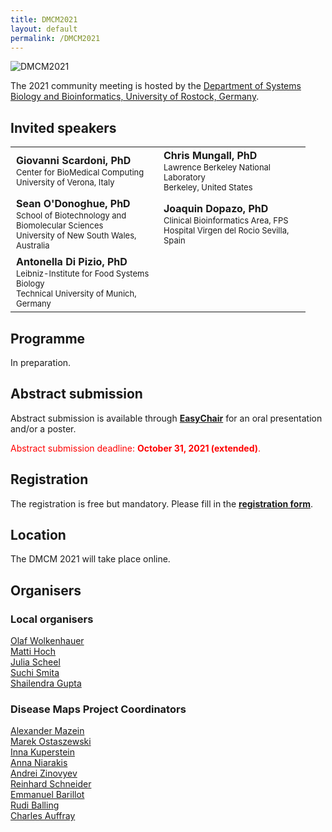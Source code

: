 ```yaml
---
title: DMCM2021
layout: default
permalink: /DMCM2021
---
```

<img src="../images/places/DMCM2021_banner.jpg" alt="DMCM2021"/>

The 2021 community meeting is hosted by the <a target="_blank" href="https://www.sbi.uni-rostock.de/">Department of Systems Biology and Bioinformatics, University of Rostock, Germany</a>.


## Invited speakers

<table>
  <tr>
    <td style="width: 220px;"><p style="margin:1px;"><strong>Giovanni Scardoni, PhD</strong></p><p style="margin:1px; line-height:100%;"><font size="2">Center for BioMedical Computing<br/>University of Verona, Italy</font></p></td>
    <td style="width: 220px;"><p style="margin:1px;"><strong>Chris Mungall, PhD</strong></p><p style="margin:1px; line-height:100%;"><font size="2">Lawrence Berkeley National Laboratory<br/>Berkeley, United States</font></p></td>
  </tr>
  <tr>
    <td style="width: 220px;"><p style="margin:1px;"><strong>Sean O'Donoghue, PhD</strong></p><p style="margin:1px; line-height:100%;"><font size="2">School of Biotechnology and Biomolecular Sciences<br/>University of New South Wales, Australia</font></p></td>
    <td style="width: 220px;"><p style="margin:1px;"><strong>Joaquin Dopazo, PhD</strong></p><p style="margin:1px; line-height:100%;"><font size="2">Clinical Bioinformatics Area, FPS<br/>Hospital Virgen del Rocio Sevilla, Spain</font></p></td>
  </tr>
  <tr>
    <td style="width: 220px;"><p style="margin:1px;"><strong>Antonella Di Pizio, PhD</strong></p><p style="margin:1px; line-height:100%;"><font size="2">Leibniz-Institute for Food Systems Biology<br/>Technical University of Munich, Germany</font></p></td>
    <td style="width: 220px;"><p style="margin:1px;"><strong></strong></p><p style="margin:1px; line-height:100%;"><font size="2"><br/></font></p></td>
  </tr>
</table>

## Programme

In preparation.

## Abstract submission

Abstract submission is available through <strong><font color="Navy"><a target="_blank" href="https://easychair.org/my/conference?conf=dmcm2021">EasyChair</a></font></strong> for an oral presentation and/or a poster.

<p style="color:red;">Abstract submission deadline: <strong><font color="red">October 31, 2021 (extended)</font></strong>.</p>


## Registration

The registration is free but mandatory. Please fill in the <strong><font color="Navy"><a target="_blank" href="https://forms.gle/ksEkKLavFRbeGwWD6">registration form</a></font></strong>.

## Location

The DMCM 2021 will take place online.

## Organisers

### Local organisers

<p><a href="mailto:olaf.wolkenhauer@uni-rostock.de">Olaf Wolkenhauer</a>  
<br /><a href="mailto:matti.hoch@uni-rostock.de">Matti Hoch</a>
<br /><a href="mailto:julia.scheel@uni-rostock.de">Julia Scheel</a>
<br /><a href="mailto:suchi.smita@uni-rostock.de">Suchi Smita</a>  
<br /><a href="mailto:shailendra.gupta@uni-rostock.de">Shailendra Gupta</a>  
</p>

### Disease Maps Project Coordinators

<p><a href="mailto:a.mazein@gmail.com">Alexander Mazein</a>
<br /><a href="mailto:marek.ostaszewski@uni.lu">Marek Ostaszewski</a>
<br /><a href="mailto:inna.kuperstein@curie.fr">Inna Kuperstein</a>
<br /><a href="mailto:anna.niaraki@univ-evry.fr">Anna Niarakis</a>
<br /><a href="mailto:andrei.zinovyev@curie.fr">Andrei Zinovyev</a>
<br /><a href="mailto:reinhard.schneider@uni.lu">Reinhard Schneider</a>
<br /><a href="mailto:emmanuel.barillot@curie.fr ">Emmanuel Barillot</a>
<br /><a href="mailto:rudi.balling@uni.lu">Rudi Balling</a>
<br /><a href="mailto:cauffray@eisbm.org">Charles Auffray</a>
</p>


<!--## Contact-->

<!--## Co-organizers-->
